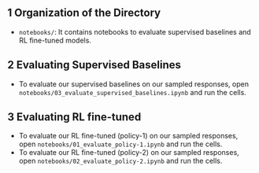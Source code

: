 ## 1 Organization of the Directory 
 * `notebooks/`: It contains notebooks to evaluate supervised baselines and RL fine-tuned models.

## 2 Evaluating Supervised Baselines

 * To evaluate our supervised baselines on our sampled responses, open `notebooks/03_evaluate_supervised_baselines.ipynb` and run the cells.

## 3 Evaluating RL fine-tuned

 * To evaluate our RL fine-tuned (policy-1) on our sampled responses, open `notebooks/01_evaluate_policy-1.ipynb` and run the cells.
 * To evaluate our RL fine-tuned (policy-2) on our sampled responses, open `notebooks/02_evaluate_policy-2.ipynb` and run the cells.